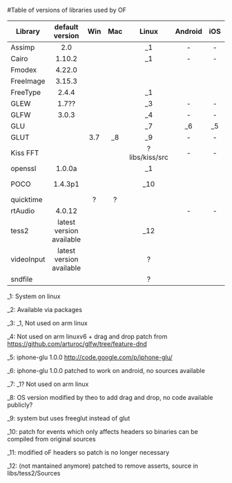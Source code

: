 #Table of versions of libraries used by OF

| Library    | default version | Win   | Mac | Linux | Android | iOS | Emscripten  | 
| ---------- |:---------------:|:-----:|:---:|:-----:|:-------:|:---:|------------:|
| Assimp     | 2.0             |       |     | _1    | -       | -   | -           |
| Cairo      | 1.10.2          |       |     | _1    | -       | -   | -           |
| Fmodex     | 4.22.0          |       |     |       |         |     | -           |
| FreeImage  | 3.15.3          |       |     |       |         |     | _2          |
| FreeType   | 2.4.4           |       |     | _1    |         |     | _2          |
| GLEW       | 1.7??           |       |     | _3    | -       | -   | -           |  
| GLFW       | 3.0.3           |       |     | _4    | -       | -   | -           |
| GLU        |                 |       |     | _7    | _6      | _5  | -           |
| GLUT       |                 | 3.7   | _8  | _9    | -       | -   | -           |
| Kiss FFT   |                 |       |     | ?libs/kiss/src | -       | -   | ?           |
| openssl    | 1.0.0a          |       |     | _1    |         |     | -           |   
| POCO       | 1.4.3p1         |       |     | _10   |         |     | 1.4.6p2 _11 |
| quicktime  |                 | ?     | ?   |       |         |     | -           |
| rtAudio    | 4.0.12          |       |     |       | -       | -   | -           |
| tess2      | latest version available |       |     | _12      |         |     | -           |
| videoInput | latest version available |       |     | ?        |         |     |             | 
| sndfile    |                 |       |     | ?     |         |     | -           |     

_1: System on linux

_2: Available via packages

_3: _1, Not used on arm linux

_4: Not used on arm linuxv6 + drag and drop patch from https://github.com/arturoc/glfw/tree/feature-dnd

_5: iphone-glu 1.0.0 http://code.google.com/p/iphone-glu/

_6: iphone-glu 1.0.0 patched to work on android, no sources available

_7: _1? Not used on arm linux

_8: OS version modified by theo to add drag and drop, no code available publicly?

_9: system but uses freeglut instead of glut

_10: patch for events which only affects headers so binaries can be compiled from original sources

_11: modified oF headers so patch is no longer necessary

_12: (not mantained anymore) patched to remove asserts, source in libs/tess2/Sources
